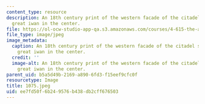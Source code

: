 ```yaml
---
content_type: resource
description: An 18th century print of the western facade of the citadel showing the
  great iwan in the center.
file: https://ol-ocw-studio-app-qa.s3.amazonaws.com/courses/4-615-the-architecture-of-cairo-spring-2002/ee7fd50f6b249576b438db2cff676503_1075.jpeg
file_type: image/jpeg
image_metadata:
  caption: An 18th century print of the western facade of the citadel showing the
    great iwan in the center.
  credit: ''
  image-alt: An 18th century print of the western facade of the citadel showing the
    great iwan in the center.
parent_uid: b5a5d49b-2169-a890-6fd3-f15eef9cfc0f
resourcetype: Image
title: 1075.jpeg
uid: ee7fd50f-6b24-9576-b438-db2cff676503
---
```


